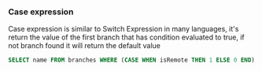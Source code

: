 ### Case expression

Case expression is similar to Switch Expression in many languages, it's return the value of the first branch that has condition evaluated to true, if not branch found it will return the default value

```sql
SELECT name FROM branches WHERE (CASE WHEN isRemote THEN 1 ELSE 0 END) > 0
```
